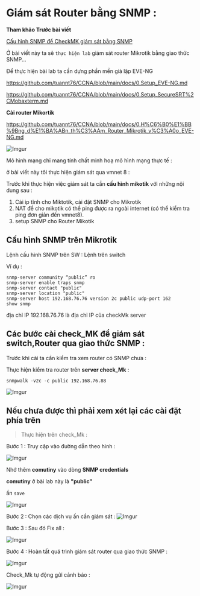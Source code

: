 
# Giám sát Router bằng SNMP :

**Tham khảo Trước bài viết**

[Cấu hình SNMP để CheckMK giám sát bằng SNMP](https://docs.google.com/document/d/1TbI46OWf7iUFGMwfoPauLQ1WwGwiToKuvA7H_lMTpxM/edit?usp=sharing)


Ở bài viết này ta sẽ ```thực hiện lab``` giám sát router Mikrotik bằng giao thức SNMP...

Để thực hiện bài lab ta cần dựng phần mền giả lập EVE-NG

https://github.com/tuannt76/CCNA/blob/main/docs/0.Setup_EVE-NG.md

https://github.com/tuannt76/CCNA/blob/main/docs/0.Setup_SecureSRT%2CMobaxterm.md

**Cài router Mikortik**

https://github.com/tuannt76/CCNA/blob/main/docs/0.H%C6%B0%E1%BB%9Bng_d%E1%BA%ABn_th%C3%AAm_Router_Mikrotik_v%C3%A0o_EVE-NG.md

![Imgur](https://i.imgur.com/XQzoYNb.png)

Mô hình mạng chỉ mang tính chất minh hoạ mô hình mạng thực tế :


ở bài viết này tôi thực hiện giám sát qua vmnet 8 :

Trước khi thực hiện việc giám sát ta cần **cấu hình mikotik** với những nội dung sau :

1. Cài ip tĩnh cho Miktotik, cài đặt SNMP cho Mikrotik
2. NAT để cho mikotik có thể ping được ra ngoài internet (có thể kiểm tra ping đơn giản đến vmnet8).
3. setup SNMP cho Router Mikotik



## Cấu hình SNMP trên Mikrotik

Lệnh cấu hình SNMP trên SW :
Lệnh trên switch

Ví dụ :
```
snmp-server community “public” ro
snmp-server enable traps snmp
snmp-server contact "public"
snmp-server location "public"
snmp-server host 192.168.76.76 version 2c public udp-port 162
show snmp
```
địa chỉ IP 192.168.76.76 là địa chỉ IP của checkMk server

## Các bước cài check_MK để giám sát switch,Router qua giao thức SNMP :

Trước khi cài ta cần kiểm tra xem router có SNMP chưa :

Thực hiện kiểm tra router trên **server check_Mk**  :

```
snmpwalk -v2c -c public 192.168.76.88
```


![Imgur](https://i.imgur.com/jAaKUGL.png)

**<h2>Nếu chưa được thì phải xem xét lại các cài đặt phía trên**</h2>

>Thực hiện trên check_Mk :


Bước 1 : Truy cập vào đường dẫn theo hình :

![Imgur](https://i.imgur.com/tn8JNac.png)

Nhớ thêm **comutiny** vào dòng **SNMP credentials**

**comutiny** ở bài lab này là **"public"**

ấn ``save``

![Imgur](https://i.imgur.com/9bNVbrq.png)

Bước 2 : Chọn các dịch vụ ấn cần giám sát :
![Imgur](https://i.imgur.com/iUw73ac.png)



Bước 3 : Sau đó Fix all :

![Imgur](https://i.imgur.com/jMhvF8g.png)

Bước 4 : Hoàn tất quá trình giám sát router qua giao thức SNMP :

![Imgur](https://i.imgur.com/bDKttXh.png)

Check_Mk tự động gửi cảnh báo :

![Imgur](https://i.imgur.com/gmnaWrM.png)

